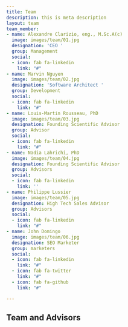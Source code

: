```yaml
---
title: Team
description: this is meta description
layout: team
team_member:
- name: Alexandre Clarizio, eng., M.Sc.A(c)
  image: images/team/01.jpg
  designation: 'CEO '
  group: Management
  social:
  - icon: fab fa-linkedin
    link: "#"
- name: Marvin Nguyen
  image: images/team/02.jpg
  designation: 'Software Architect '
  group: Development
  social:
  - icon: fab fa-linkedin
    link: "#"
- name: Louis-Martin Rousseau, PhD
  image: images/team/03.jpg
  designation: Founding Scientific Advisor
  group: Advisor
  social:
  - icon: fab fa-linkedin
    link: "#"
- name: Nadia Lahrichi, PhD
  image: images/team/04.jpg
  designation: Founding Scientific Advisor
  group: Advisors
  social:
  - icon: fab fa-linkedin
    link: ''
- name: Philippe Lussier
  image: images/team/05.jpg
  designation: High Tech Sales Advisor
  group: Advisors
  social:
  - icon: fab fa-linkedin
    link: "#"
- name: John Domingo
  image: images/team/06.jpg
  designation: SEO Marketer
  group: marketers
  social:
  - icon: fab fa-linkedin
    link: "#"
  - icon: fab fa-twitter
    link: "#"
  - icon: fab fa-github
    link: "#"

---
```

## **Team and Advisors**